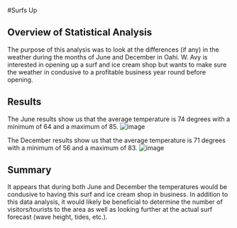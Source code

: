 #Surfs Up

## Overview of Statistical Analysis
The purpose of this analysis was to look at the differences (if any) in the weather during the months of June and December in Oahi. W. Avy is interested in opening up a surf and ice cream shop but wants to make sure the weather in condusive to a profitable business year round before opening. 

## Results
The June results show us that the average temperature is 74 degrees with a minimum of 64 and a maximum of 85.
![image](https://user-images.githubusercontent.com/96085210/158029044-4fea5090-36be-44f2-9dc8-6473300d8884.png)

The December results show us that the average temperature is 71 degrees with a minimum of 56 and a maximum of 83.
![image](https://user-images.githubusercontent.com/96085210/158029072-92f11853-ccb3-462e-9267-9d811a8221d1.png)

## Summary
It appears that during both June and December the temperatures would be condusive to having this surf and ice cream shop in business. In addition to this data analysis, it would likely be beneficial to determine the number of visitors/tourists to the area as well as looking further at the actual surf forecast (wave height, tides, etc.).
